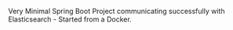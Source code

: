Very Minimal Spring Boot Project communicating successfully with Elasticsearch - Started from a Docker.